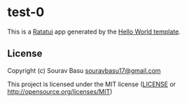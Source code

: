 # test-0

This is a [Ratatui] app generated by the [Hello World template].

[Ratatui]: https://ratatui.rs
[Hello World Template]: https://github.com/ratatui/templates/tree/main/hello-world

## License

Copyright (c) Sourav Basu <souravbasu17@gmail.com>

This project is licensed under the MIT license ([LICENSE] or <http://opensource.org/licenses/MIT>)

[LICENSE]: ./LICENSE
